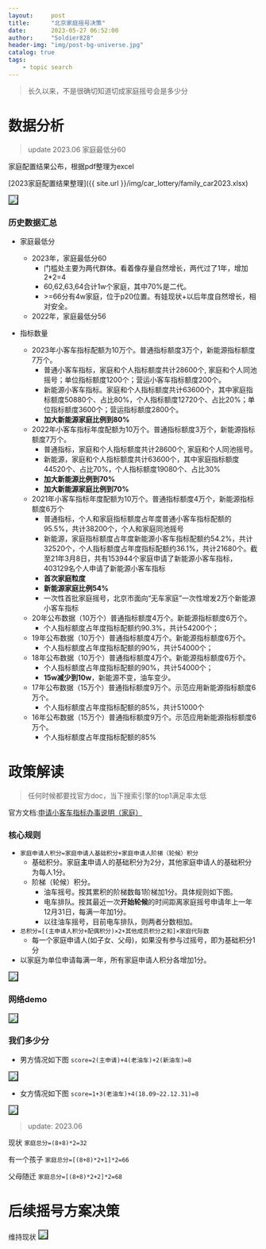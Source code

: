 ```yaml
---
layout:     post
title:      "北京家庭摇号决策"
date:       2023-05-27 06:52:00
author:     "Soldier828"
header-img: "img/post-bg-universe.jpg"
catalog: true
tags:
    - topic search
---
```


> 长久以来，不是很确切知道切成家庭摇号会是多少分

# 数据分析

> update 2023.06  家庭最低分60

家庭配置结果公布，根据pdf整理为excel

[2023家庭配置结果整理]({{ site.url }}/img/car_lottery/family_car2023.xlsx)

<img src="{{ site.url }}/img/car_lottery/data_analyse.png" style="border: 2px outset gray;">

### 历史数据汇总

- 家庭最低分
  - 2023年，家庭最低分60
    - 门槛处主要为两代群体。看着像存量自然增长，两代过了1年，增加2*2=4
    - 60,62,63,64合计1w个家庭，其中70%是二代。
    - \>=66分有4w家庭，位于p20位置。有娃现状+以后年度自然增长，相对安全。
  - 2022年，家庭最低分56

- 指标数量
  - 2023年小客车指标配额为10万个。普通指标额度3万个，新能源指标额度7万个。
    - 普通小客车指标，家庭和个人指标额度共计28600个, 家庭和个人同池摇号；单位指标额度1200个；营运小客车指标额度200个。
    - 新能源小客车指标。家庭和个人指标额度共计63600个，其中家庭指标额度50880个、占比80%，个人指标额度12720个、占比20%；单位指标额度3600个；营运指标额度2800个。
    - **加大新能源家庭比例到80%**
  - 2022年小客车指标年度配额为10万个。普通指标额度3万个，新能源指标额度7万个。
    - 普通指标，家庭和个人指标额度共计28600个, 家庭和个人同池摇号。
    - 新能源，家庭和个人指标额度共计63600个，其中家庭指标额度44520个、占比70%，个人指标额度19080个、占比30%
    - **加大新能源比例到70%**
    - **加大新能源家庭比例到70%**
  - 2021年小客车指标年度配额为10万个。普通指标额度4万个，新能源指标额度6万个
    - 普通指标，个人和家庭指标额度占年度普通小客车指标配额的95.5%，共计38200个，个人和家庭同池摇号
    - 新能源，家庭指标额度占年度新能源小客车指标配额约54.2%，共计32520个，个人指标额度占年度指标配额约36.1%，共计21680个。截至21年3月8日，共有153944个家庭申请了新能源小客车指标，403129名个人申请了新能源小客车指标
    - **首次家庭粒度**
    - **新能源家庭比例54%**
    - 一次性首批家庭摇号，北京市面向“无车家庭”一次性增发2万个新能源小客车指标
  - 20年公布数据（10万个）普通指标额度4万个。新能源指标额度6万个。
    - 个人指标额度占年度指标配额约90.3%，共计54200个；
  - 19年公布数据（10万个）普通指标额度4万个。新能源指标额度6万个。
    - 个人指标额度占年度指标配额的90%，共计54000个；
  - 18年公布数据（10万个）普通指标额度4万个。新能源指标额度6万个。
    - 个人指标额度占年度指标配额的90%，共计54000个；
    - **15w减少到10w**，新能源不变，油车变少。
  - 17年公布数据（15万个）普通指标额度9万个。示范应用新能源指标额度6万个。
    - 个人指标额度占年度指标配额的85%，共计51000个
  - 16年公布数据（15万个）普通指标额度9万个。示范应用新能源指标额度6万个。
    - 个人指标额度占年度指标配额的85%

# 政策解读

> 任何时候都要找官方doc，当下搜索引擎的top1满足率太低

官方文档:[申请小客车指标办事说明（家庭）](https://xkczb.jtw.beijing.gov.cn/bszn/20201230/1609342087846_1.html)

### 核心规则
- `家庭申请人积分=家庭申请人基础积分+家庭申请人阶梯（轮候）积分`
  - 基础积分。家庭**主**申请人的基础积分为2分，其他家庭申请人的基础积分为每人1分。
  - 阶梯（轮候）积分。
    - 油车摇号。按其累积的阶梯数每1阶梯加1分。具体规则如下图。
    - 电车排队。按其最近一次**开始轮候**的时间距离家庭摇号申请年上一年12月31日，每满一年加1分。
    - 以往油车摇号，目前电车排队，则两者分数相加。
- `总积分=[(主申请人积分+配偶积分)×2+其他成员积分之和]×家庭代际数`
  - 每一个家庭申请人(如子女、父母)，如果没有参与过摇号，即为基础积分1分
- 以家庭为单位申请每满一年，所有家庭申请人积分各增加1分。

<img src="{{ site.url }}/img/car_lottery/gas_car_score.png" style="border: 2px outset gray;">

### 网络demo

<img src="{{ site.url }}/img/car_lottery/car_score_demo.png" style="border: 2px outset gray;">

### 我们多少分

- 男方情况如下图
`score=2(主申请)+4(老油车)+2(新油车)=8`
<img src="{{ site.url }}/img/car_lottery/husband_score.png" style="border: 2px outset gray;">

- 女方情况如下图
`score=1+3(老油车)+4(18.09~22.12.31)=8`
<img src="{{ site.url }}/img/car_lottery/wife_score.png" style="border: 2px outset gray;">

> update: 2023.06

现状
`家庭总分=(8+8)*2=32`

有一个孩子
`家庭总分=[(8+8)*2+1]*2=66`

父母随迁
`家庭总分=[(8+8)*2+2]*2=68`


# 后续摇号方案决策
维持现状
<img src="{{ site.url }}/img/car_lottery/lottery_decision.png" style="border: 2px outset gray;">